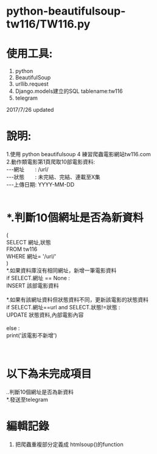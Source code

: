 # python-beautifulsoup-tw116/TW116.py

# 使用工具:
1. python
2. BeautifulSoup
3. urllib.request
4. Django.models建立的SQL tablename:tw116
5. telegram

2017/7/26 updated
# 說明:
1.使用 python beautifulsoup 4 練習爬蟲電影網站tw116.com</br>
2.動作類電影第1頁爬取10部電影資料:</br>
  ---網址　　: /url/</br>
  ---狀態　　: 未完結、完結、連載至X集</br>
  ---上傳日期: YYYY-MM-DD</br>
  </br>
# *.判斷10個網址是否為新資料
(</br>
SELECT 網址,狀態 </br>
FROM tw116 </br>
WHERE 網址= '/url/'</br>
)  </br>
*.如果資料庫沒有相同網址，新增一筆電影資料
</br>
if SELECT.網址 == None :</br>
   INSERT 該部電影資料</br>
</br>
*.如果有該網址資料但狀態資料不同，更新該電影的狀態資料</br>
if SELECT.網址==url and SELECT.狀態!=狀態 :</br>
   UPDATE 狀態資料,內部電影內容</br>
   </br>
else  :</br>
   print('該電影不新增')</br>

</br>

# 以下為未完成項目
*.*.判斷10個網址是否為新資料</br>
*.發送至telegram</br>

# 編輯記錄
1. 把爬蟲重複部分定義成 htmlsoup()的function
